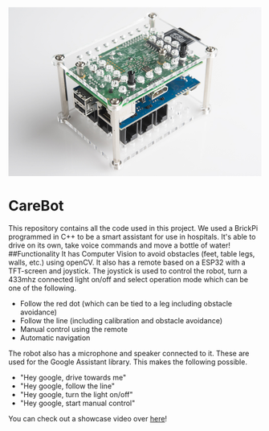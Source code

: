 [![Showcase Video](brickpi.jpg)](https://www.youtube.com/watch?v=AWg9zco_IYE)
# CareBot
This repository contains all the code used in this project. We used a BrickPi programmed in C++ to be a smart assistant for use in hospitals. It's able to drive on its own, take voice commands and move a bottle of water!
##Functionality
It has Computer Vision to avoid obstacles (feet, table legs, walls, etc.) using openCV. It also has a remote based on a ESP32 with a TFT-screen and joystick. The joystick is used to control the robot, turn a 433mhz connected light on/off and select operation mode which can be one of the following.
- Follow the red dot (which can be tied to a leg including obstacle avoidance)
- Follow the line (including calibration and obstacle avoidance)
- Manual control using the remote
- Automatic navigation 

The robot also has a microphone and speaker connected to it. These are used for the Google Assistant library. This makes the following possible.
- "Hey google, drive towards me"
- "Hey google, follow the line"
- "Hey google, turn the light on/off"
- "Hey google, start manual control"

You can check out a showcase video over [here](https://www.youtube.com/watch?v=AWg9zco_IYE)!
